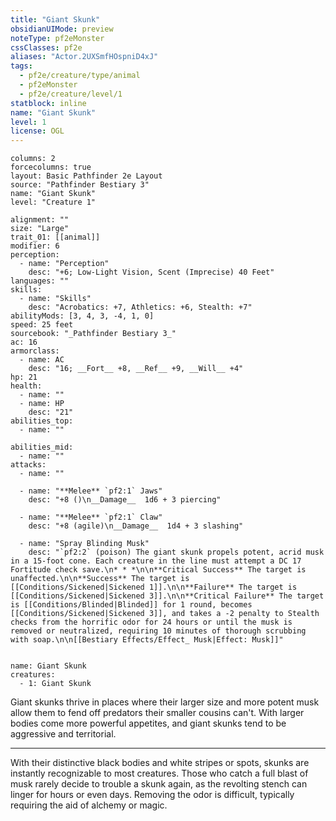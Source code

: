 ```yaml
---
title: "Giant Skunk"
obsidianUIMode: preview
noteType: pf2eMonster
cssClasses: pf2e
aliases: "Actor.2UXSmfHOspniD4xJ" 
tags:
  - pf2e/creature/type/animal
  - pf2eMonster
  - pf2e/creature/level/1
statblock: inline
name: "Giant Skunk"
level: 1
license: OGL
---
```


```statblock
columns: 2
forcecolumns: true
layout: Basic Pathfinder 2e Layout
source: "Pathfinder Bestiary 3"
name: "Giant Skunk"
level: "Creature 1"

alignment: ""
size: "Large"
trait_01: [[animal]]
modifier: 6
perception:
  - name: "Perception"
    desc: "+6; Low-Light Vision, Scent (Imprecise) 40 Feet"
languages: ""
skills:
  - name: "Skills"
    desc: "Acrobatics: +7, Athletics: +6, Stealth: +7"
abilityMods: [3, 4, 3, -4, 1, 0]
speed: 25 feet
sourcebook: "_Pathfinder Bestiary 3_"
ac: 16
armorclass:
  - name: AC
    desc: "16; __Fort__ +8, __Ref__ +9, __Will__ +4"
hp: 21
health:
  - name: ""
  - name: HP
    desc: "21"
abilities_top:
  - name: ""

abilities_mid:
  - name: ""
attacks:
  - name: ""

  - name: "**Melee** `pf2:1` Jaws"
    desc: "+8 ()\n__Damage__  1d6 + 3 piercing"

  - name: "**Melee** `pf2:1` Claw"
    desc: "+8 (agile)\n__Damage__  1d4 + 3 slashing"

  - name: "Spray Blinding Musk"
    desc: "`pf2:2` (poison) The giant skunk propels potent, acrid musk in a 15-foot cone. Each creature in the line must attempt a DC 17 Fortitude check save.\n* * *\n\n**Critical Success** The target is unaffected.\n\n**Success** The target is [[Conditions/Sickened|Sickened 1]].\n\n**Failure** The target is [[Conditions/Sickened|Sickened 3]].\n\n**Critical Failure** The target is [[Conditions/Blinded|Blinded]] for 1 round, becomes [[Conditions/Sickened|Sickened 3]], and takes a -2 penalty to Stealth checks from the horrific odor for 24 hours or until the musk is removed or neutralized, requiring 10 minutes of thorough scrubbing with soap.\n\n[[Bestiary Effects/Effect_ Musk|Effect: Musk]]"
 
```

```encounter-table
name: Giant Skunk
creatures:
  - 1: Giant Skunk
```



Giant skunks thrive in places where their larger size and more potent musk allow them to fend off predators their smaller cousins can't. With larger bodies come more powerful appetites, and giant skunks tend to be aggressive and territorial.

* * *

With their distinctive black bodies and white stripes or spots, skunks are instantly recognizable to most creatures. Those who catch a full blast of musk rarely decide to trouble a skunk again, as the revolting stench can linger for hours or even days. Removing the odor is difficult, typically requiring the aid of alchemy or magic.
